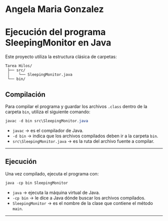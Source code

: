 # Angela Maria Gonzalez 


# Ejecución del programa SleepingMonitor en Java

Este proyecto utiliza la estructura clásica de carpetas:

```
Tarea Hilos/
 ├── src/
 │    └── SleepingMonitor.java
 └── bin/
```

## Compilación

Para compilar el programa y guardar los archivos `.class` dentro de la carpeta `bin`, utiliza el siguiente comando:

```powershell
javac -d bin src\SleepingMonitor.java
```

- `javac` → es el compilador de Java.  
- `-d bin` → indica que los archivos compilados deben ir a la carpeta `bin`.  
- `src\SleepingMonitor.java` → es la ruta del archivo fuente a compilar.

---

## Ejecución

Una vez compilado, ejecuta el programa con:

```powershell
java -cp bin SleepingMonitor
```

- `java` → ejecuta la máquina virtual de Java.  
- `-cp bin` → le dice a Java dónde buscar los archivos compilados.  
- `SleepingMonitor` → es el nombre de la clase que contiene el método `main`.

---

